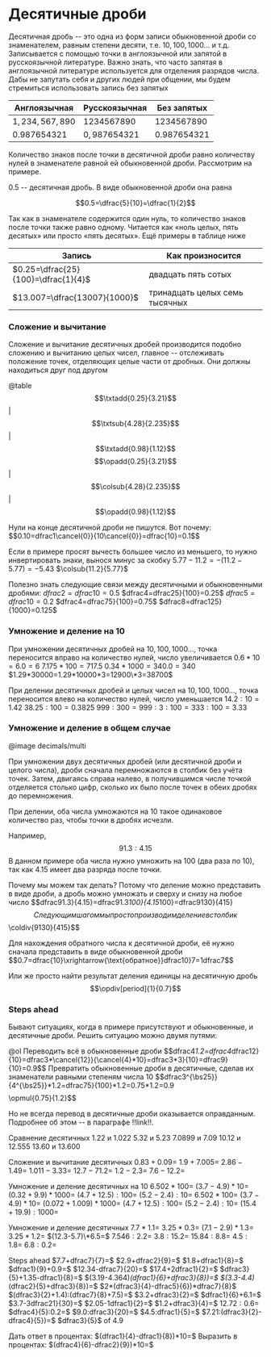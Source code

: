# Десятичные дроби

Десятичная дробь -- это одна из форм записи обыкновенной дроби со знаменателем, равным степени десяти, т.е. $10, 100, 1000...$ и т.д. Записывается с помощью точки в англоязычной или запятой в русскоязычной литературе. Важно знать, что часто запятая в англоязычной литературе используется для отделения разрядов числа. Дабы не запутать себя и других людей при общении, мы будем стремиться использовать запись без запятых

| Англоязычная    | Русскоязычная | Без запятых   |
| --------------- | ------------- | ------------- |
| $1,234,567,890$ | $1234567890$  | $1234567890$  |
| $0.987654321$   | $0,987654321$ | $0.987654321$ |

Количество знаков после точки в десятичной дроби равно количеству нулей в знаменателе равной ей обыкновенной дроби. Рассмотрим на примере.

$0.5$ -- десятичная дробь. В виде обыкновенной дроби она равна

$$0.5=\dfrac{5}{10}=\dfrac{1}{2}$$

Так как в знаменателе содержится один нуль, то количество знаков после точки также равно одному. Читается как «ноль целых, пять десятых» или просто «пять десятых». Ещё примеры в таблице ниже

| Запись                              | Как произносится               |
| ----------------------------------- | ------------------------------ |
| $0.25=\dfrac{25}{100}=\dfrac{1}{4}$ | двадцать пять сотых            |
| $13.007=\dfrac{13007}{1000}$        | тринадцать целых семь тысячных |

### Сложение и вычитание

Сложение и вычитание десятичных дробей производится подобно сложению и вычитанию целых чисел, главное -- отслеживать положение точек, отделяющих целые части от дробных. Они должны находиться друг под другом

@table
$$\txtadd{0.25}{3.21}$$ | $$\txtsub{4.28}{2.235}$$ | $$\txtadd{0.98}{1.12}$$
$$\opadd{0.25}{3.21}$$ | $$\colsub{4.28}{2.235}$$ | $$\opadd{0.98}{1.12}$$

Нули на конце десятичной дроби не пишутся. Вот почему:
$$0.10=dfrac1\cancel{0}}{10\cancel{0}}=dfrac{10}=0.1$$

Если в примере просят вычесть большее число из меньшего, то нужно инвертировать знаки, вынося минус за скобку
$5.77-11.2=-(11.2-5.77)=-5.43$
$\colsub{11.2}{5.77}$

Полезно знать следующие связи между десятичными и обыкновенными дробями:
$dfrac2=dfrac{10}=0.5$
$dfrac4=dfrac25}{100}=0.25$
$dfrac5=dfrac{10}=0.2$
$dfrac4=dfrac75}{100}=0.75$
$dfrac8=dfrac125}{1000}=0.125$

### Умножение и деление на $10$

При умножении десятичных дробей на $10,100,1000...$, точка переносится вправо на количество нулей, число увеличивается
$0.6*10=6.0=6$
$7.175*100=717.5$
$0.34*1000=340.0=340$
$1.29*30000=1.29*10000*3=12900\*3=38700$

При делении десятичных дробей и целых чисел на $10,100,1000...$, точка переносится влево на количество нулей, число уменьшается
$14.2:10=1.42$
$38.25:100=0.3825$
$999:300=999:3:100=333:100=3.33$

### Умножение и деление в общем случае

@image decimals/multi

При умножении двух десятичных дробей (или десятичной дроби и целого числа), дроби сначала перемножаются в столбик без учёта точек. Затем, двигаясь справа налево, в получившимся числе точкой отделяется столько цифр, сколько их было после точек в обеих дробях до перемножения.

При делении, оба числа умножаются на $10$ такое одинаковое количество раз, чтобы точки в дробях исчезли.

Например,
$$91.3:4.15$$
В данном примере оба числа нужно умножить на $100$ (два раза по $10$), так как $4.15$ имеет два разряда после точки.

Почему мы можем так делать? Потому что деление можно представить в виде дроби, а дробь можно умножать и сверху и снизу на любое число
$$dfrac91.3}{4.15}=dfrac91.3*100}{4.15*100}=dfrac9130}{415}$$
Следующим шагом мы просто производим деление в столбик
$$\coldiv{9130}{415}$$

Для нахождения обратного числа к десятичной дроби, её нужно сначала представить в виде обыкновенной дроби
$$0.7=dfrac{10}\xrightarrow{\text{обратное}}dfrac10}7=1dfrac7$$

Или же просто найти результат деления единицы на десятичную дробь
$$\opdiv[period]{1}{0.7}$$

### Steps ahead

Бывают ситуациях, когда в примере присутствуют и обыкновенные, и десятичные дроби. Решить ситуацию можно двумя путями:

@ol
Переводить всё в обыкновенные дроби $$dfrac4*1.2=dfrac4*dfrac12}{10}=dfrac3*\cancel{12}}{\cancel{4}*10}=dfrac3\*3}{10}=dfrac9}{10}=0.9$$
Превратить обыкновенные дроби в десятичные, сделав их знаменатели равными степеням числа $10$ $$dfrac3^{\bs25}}{4^{\bs25}}*1.2=dfrac75}{100}*1.2=0.75\*1.2=0.9$$ $$\opmul{0.75}{1.2}$$

Но не всегда перевод в десятичные дроби оказывается оправданным. Подробнее об этом -- в параграфе !!link!!.

Сравнение десятичных
1.22 и 1.022
5.32 и 5.23
7.0899 и 7.09
10.12 и 12.555
13.60 и 13.600

Сложение и вычитание десятичных
$0.83+0.09=$
$1.9+7.005=$
$2.86-1.49=$
$1.011-3.33=$
$12.7-71.2=$
$1.2-2.3=$
$7.6-12.2=$

Умножение и деление десятичных на $10$
$6.502*100=$
$(3.7-4.9)*10=$
$(0.32+9.9)*1000=$
$(4.7+12.5):100=$
$(5.2-2.4):10=$
$6.502*100=$
$(3.7-4.9)*10=$
$(0.072+1.009)*1000=$
$(4.7+12.5):100=$
$(5.2-2.4):10=$
$(15.4+19.9):1000=$

Умножение и деление десятичных
$7.7*1.1=$
$3.25*0.3=$
$(7.1-2.9)*1.3=$
$3.25*1.2=$
$(12.3-5.7)\*6.5=$
$7.546:2.2=$
$3.8:15.2=$
$15.84:8.8=$
$4.5:1.8=$
$6.8:0.2=$

Steps ahead
$7.7+dfrac7}{7}=$
$2.9+dfrac2}{9}=$
$1.8+dfrac1}{8}=$
$dfrac1}{9}+0.9=$
$12.34-dfrac7}{20}=$
$17.4+2dfrac1}{2}=$
$dfrac3}{5}+1.35-dfrac1}{8}=$
$(3.19-4.364)_(dfrac1}{6}+dfrac3}{8})=$
$(3.3-4.4)_(dfrac2}{5}+dfrac3}{8})=$
$2*(dfrac3}{4}-dfrac5}{6})*dfrac7}{8}$
$(dfrac3}{2}+1.4):(dfrac7}{8}+7.5)=$
$3.2+dfrac3}{2}=$
$dfrac1}{6}+6.1=$
$3.7-3dfrac21}{30}=$
$2.05-1dfrac1}{2}=$
$1.2+dfrac3}{4}=$
$12.72:0.6=$
$dfrac4}{5}:0.2=$
$9.0:dfrac3}{20}=$
$4.5:dfrac1}{5}=$
$7.21:(dfrac3}{2}-dfrac4}{5})=$
$dfrac3}{5}$ of $4.9$

Дать ответ в процентах: $(dfrac1}{4}-dfrac1}{8})*10=$
Выразить в процентах: $(dfrac4}{6}-dfrac2}{9})*10=$
